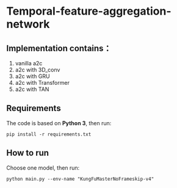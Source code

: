 # Temporal-feature-aggregation-network
## Implementation contains：

1. vanilla a2c
2. a2c with 3D_conv
3. a2c with GRU
4. a2c with Transformer
5. a2c with TAN

## Requirements

The code is based on **Python 3**, then run:

	pip install -r requirements.txt
    
## How to run

Choose one model, then run:

	python main.py --env-name "KungFuMasterNoFrameskip-v4"
    
